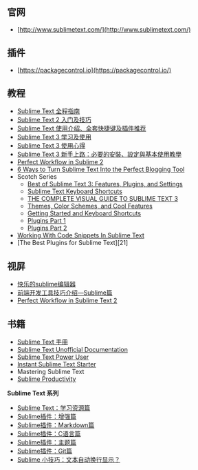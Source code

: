 ## 官网

- [http://www.sublimetext.com/](http://www.sublimetext.com/)

## 插件

- [https://packagecontrol.io](https://packagecontrol.io/)

## 教程

- [Sublime Text 全程指南](http://zh.lucida.me/blog/sublime-text-complete-guide/)
- [Sublime Text 2 入门及技巧](http://lucifr.com/2011/08/31/sublime-text-2-tricks-and-tips/)
- [Sublime Text 使用介绍、全套快捷键及插件推荐](http://www.daqianduan.com/4820.html)
- [Sublime Text 3 学习及使用](http://blog.csdn.net/idxuanjun/article/details/13292847)
- [Sublime Text 3 使用心得](http://ce.sysu.edu.cn/hope/Item/106853.aspx)
- [Sublime Text 3 新手上路：必要的安裝、設定與基本使用教學](http://blog.miniasp.com/post/2014/01/07/Useful-tool-Sublime-Text-3-Quick-Start.aspx)
- [Perfect Workflow in Sublime 2](http://code.tutsplus.com/courses/perfect-workflow-in-sublime-text-2)
- [6 Ways to Turn Sublime Text Into the Perfect Blogging Tool](http://sublimetexttips.com/sublime-productivityuctivityroductivityuctivity)
- Scotch Series
  - [Best of Sublime Text 3: Features, Plugins, and Settings](http://scotch.io/bar-talk/best-of-sublime-text-3-features-plugins-and-settings)
  - [Sublime Text Keyboard Shortcuts](http://scotch.io/bar-talk/sublime-text-keyboard-shortcuts)
  - [THE COMPLETE VISUAL GUIDE TO SUBLIME TEXT 3](http://scotch.io/series/the-complete-visual-guide-to-sublime-text-3)
  - [Themes, Color Schemes, and Cool Features](http://scotch.io/bar-talk/the-complete-visual-guide-to-sublime-text-3-themes-color-schemes-and-cool-features)
  - [Getting Started and Keyboard Shortcuts](http://scotch.io/bar-talk/the-complete-visual-guide-to-sublime-text-3-getting-started-and-keyboard-shortcuts)
  - [Plugins Part 1](http://scotch.io/bar-talk/the-complete-visual-guide-to-sublime-text-3-plugins-part-1)
  - [Plugins Part 2](http://scotch.io/bar-talk/the-complete-visual-guide-to-sublime-text-3-plugins-part-2)
- [Working With Code Snippets In Sublime Text](http://www.hongkiat.com/blog/sublime-code-snippets/)
- [The Best Plugins for Sublime Text][21]

## 视屏

- [快乐的sublime编辑器](http://www.imooc.com/learn/333)
- [前端开发工具技巧介绍—Sublime篇](http://www.imooc.com/learn/40)
- [Perfect Workflow in Sublime Text 2](http://code.tutsplus.com/courses/perfect-workflow-in-sublime-text-2)

## 书籍

- [Sublime Text 手冊](http://docs.sublimetext.tw/)
- [Sublime Text Unofficial Documentation](http://sublime-text-unofficial-documentation.readthedocs.org/en/latest/index.html)
- [Sublime Text Power User](http://ipestov.com/the-best-plugins-for-sublime-text/)
- [Instant Sublime Text Starter](https://www.packtpub.com/hardware-and-creative/instant-sublime-text-starter-instant)
- Mastering Sublime Text
- [Sublime Productivity](https://leanpub.com/sublime-productivity)

**Sublime Text 系列**

- [Sublime Text：学习资源篇](http://www.jianshu.com/p/d1b9a64e2e37)
- [Sublime插件：增强篇](http://www.jianshu.com/p/5905f927d01b)
- [Sublime插件：Markdown篇](http://www.jianshu.com/p/aa30cc25c91b)
- [Sublime插件：C语言篇](http://www.jianshu.com/p/595975a2a5f3)
- [Sublime插件：主题篇](http://www.jianshu.com/p/13fedee165f1)
- [Sublime插件：Git篇](http://www.jianshu.com/p/3a8555c273d8)
- [Sublime 小技巧：文本自动换行显示？](http://www.jianshu.com/p/c75d21d2e967)